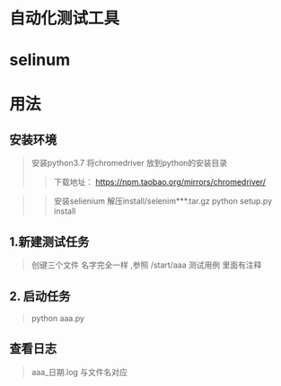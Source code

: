 # 自动化测试工具
# selinum 

# 用法
##  安装环境
> 安装python3.7
> 将chromedriver 放到python的安装目录
>> 下载地址：
> https://npm.taobao.org/mirrors/chromedriver/


>> 安装selienium
>> 解压install/selenim***.tar.gz
>> python setup.py install 
>

## 1.新建测试任务 
> 创键三个文件 名字完全一样 ,参照 /start/aaa 测试用例
> 里面有注释
## 2. 启动任务
> python aaa.py
## 查看日志
> aaa_日期.log  与文件名对应
